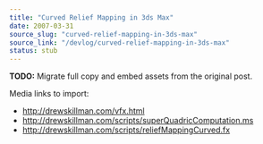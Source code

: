 ```yaml
---
title: "Curved Relief Mapping in 3ds Max"
date: 2007-03-31
source_slug: "curved-relief-mapping-in-3ds-max"
source_link: "/devlog/curved-relief-mapping-in-3ds-max"
status: stub
---
```

**TODO:** Migrate full copy and embed assets from the original post.

Media links to import:
- http://drewskillman.com/vfx.html
- http://drewskillman.com/scripts/superQuadricComputation.ms
- http://drewskillman.com/scripts/reliefMappingCurved.fx
